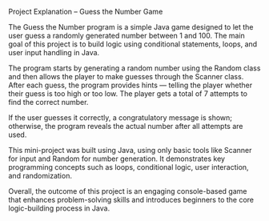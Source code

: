Project Explanation – Guess the Number Game

The Guess the Number program is a simple Java game designed to let the user guess a randomly generated number between 1 and 100. The main goal of this project is to build logic using conditional statements, loops, and user input handling in Java.

The program starts by generating a random number using the Random class and then allows the player to make guesses through the Scanner class. After each guess, the program provides hints — telling the player whether their guess is too high or too low. The player gets a total of 7 attempts to find the correct number. 

If the user guesses it correctly, a congratulatory message is shown; otherwise, the program reveals the actual number after all attempts are used.

This mini-project was built using Java, using only basic tools like Scanner for input and Random for number generation. It demonstrates key programming concepts such as loops, conditional logic, user interaction, and randomization.

Overall, the outcome of this project is an engaging console-based game that enhances problem-solving skills and introduces beginners to the core logic-building process in Java.
